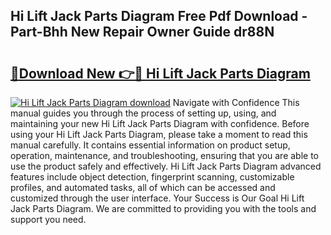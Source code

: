 ## Hi Lift Jack Parts Diagram Free Pdf Download - Part-Bhh New Repair Owner Guide dr88N

# <h2><a href="http://dfh718.blite.top/?on=Hi+Lift+Jack+Parts+Diagram">🔗Download New 👉🔴 Hi Lift Jack Parts Diagram</a></h2>

[![Hi Lift Jack Parts Diagram download](https://i.imgur.com/lujVjoI.png)](http://dfh718.blite.top/?on=Hi+Lift+Jack+Parts+Diagram)
Navigate with Confidence This manual guides you through the process of setting up, using, and maintaining your new Hi Lift Jack Parts Diagram with confidence. Before using your Hi Lift Jack Parts Diagram, please take a moment to read this manual carefully. It contains essential information on product setup, operation, maintenance, and troubleshooting, ensuring that you are able to use the product safely and effectively. Hi Lift Jack Parts Diagram advanced features include object detection, fingerprint scanning, customizable profiles, and automated tasks, all of which can be accessed and customized through the user interface. Your Success is Our Goal Hi Lift Jack Parts Diagram. We are committed to providing you with the tools and support you need.
